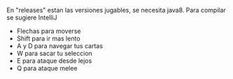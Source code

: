 En "releases" estan las versiones jugables, se necesita java8.
Para compilar se sugiere IntelliJ
- Flechas para moverse
- Shift para ir mas lento
- A y D para navegar tus cartas
- W para sacar tu seleccion
- E para ataque desde lejos
- Q para ataque melee

